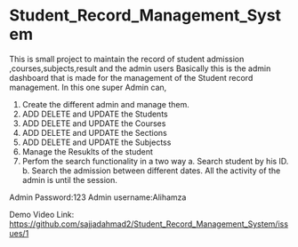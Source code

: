 # Student_Record_Management_System
This is small project to maintain the record of student admission ,courses,subjects,result and the admin users
Basically this is the admin dashboard  that is made for the management of the Student record management.
In this one super Admin can,
1. Create the different admin and manage them.
2. ADD DELETE and UPDATE the Students
3. ADD DELETE and UPDATE the Courses
4. ADD DELETE and UPDATE the Sections
5. ADD DELETE and UPDATE the Subjectss
5. Manage the Resuklts of the student
6. Perfom the search functionality in a two way
   a. Search student by his ID.
   b. Search the admission between different dates.
All the activity of the admin is until the session.


Admin Password:123
Admin username:Alihamza



Demo Video Link:
https://github.com/sajjadahmad2/Student_Record_Management_System/issues/1
